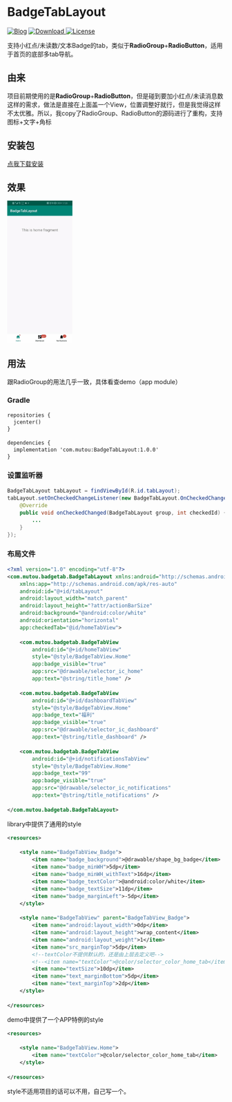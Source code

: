 BadgeTabLayout
======================

[ ![Blog](https://img.shields.io/badge/Blog-%40hsl5430-red.svg)](https://juejin.im/user/57306943df0eea006326b435) [ ![Download](https://api.bintray.com/packages/hsl5430/maven/BadgeTabLayout/images/download.svg) ](https://bintray.com/hsl5430/maven/BadgeTabLayout/_latestVersion) [ ![License](https://img.shields.io/badge/License-Apache--2.0-brightgreen.svg) ](LICENSE)

支持小红点/未读数/文本Badge的tab，类似于**RadioGroup**+**RadioButton**，适用于首页的底部多tab导航。

## 由来
项目前期使用的是**RadioGroup**+**RadioButton**，但是碰到要加小红点/未读消息数这样的需求，做法是直接在上面盖一个View，位置调整好就行，但是我觉得这样不太优雅。所以，我copy了RadioGroup、RadioButton的源码进行了重构，支持图标+文字+角标

## 安装包
[点我下载安装](app-debug.apk)

## 效果
<img src="demo.gif" width="30%">  

## 用法
跟RadioGroup的用法几乎一致，具体看查demo（app module）

### Gradle
```guava
repositories {
  jcenter()
}

dependencies {
  implementation 'com.mutou:BadgeTabLayout:1.0.0'
}
```

### 设置监听器
```java
BadgeTabLayout tabLayout = findViewById(R.id.tabLayout);
tabLayout.setOnCheckedChangeListener(new BadgeTabLayout.OnCheckedChangeListener() {
    @Override
    public void onCheckedChanged(BadgeTabLayout group, int checkedId) {
        ...
    }
});
```

### 布局文件
```xml
<?xml version="1.0" encoding="utf-8"?>
<com.mutou.badgetab.BadgeTabLayout xmlns:android="http://schemas.android.com/apk/res/android"
    xmlns:app="http://schemas.android.com/apk/res-auto"
    android:id="@+id/tabLayout"
    android:layout_width="match_parent"
    android:layout_height="?attr/actionBarSize"
    android:background="@android:color/white"
    android:orientation="horizontal"
    app:checkedTab="@id/homeTabView">

    <com.mutou.badgetab.BadgeTabView
        android:id="@+id/homeTabView"
        style="@style/BadgeTabView.Home"
        app:badge_visible="true"
        app:src="@drawable/selector_ic_home"
        app:text="@string/title_home" />

    <com.mutou.badgetab.BadgeTabView
        android:id="@+id/dashboardTabView"
        style="@style/BadgeTabView.Home"
        app:badge_text="福利"
        app:badge_visible="true"
        app:src="@drawable/selector_ic_dashboard"
        app:text="@string/title_dashboard" />

    <com.mutou.badgetab.BadgeTabView
        android:id="@+id/notificationsTabView"
        style="@style/BadgeTabView.Home"
        app:badge_text="99"
        app:badge_visible="true"
        app:src="@drawable/selector_ic_notifications"
        app:text="@string/title_notifications" />

</com.mutou.badgetab.BadgeTabLayout>
```

library中提供了通用的style

```xml
<resources>

    <style name="BadgeTabView_Badge">
        <item name="badge_background">@drawable/shape_bg_badge</item>
        <item name="badge_minWH">5dp</item>
        <item name="badge_minWH_withText">16dp</item>
        <item name="badge_textColor">@android:color/white</item>
        <item name="badge_textSize">11dp</item>
        <item name="badge_marginLeft">-5dp</item>
    </style>

    <style name="BadgeTabView" parent="BadgeTabView_Badge">
        <item name="android:layout_width">0dp</item>
        <item name="android:layout_height">wrap_content</item>
        <item name="android:layout_weight">1</item>
        <item name="src_marginTop">5dp</item>
        <!--textColor不提供默认的，还是由上层去定义吧-->
        <!--<item name="textColor">@color/selector_color_home_tab</item>-->
        <item name="textSize">10dp</item>
        <item name="text_marginBottom">5dp</item>
        <item name="text_marginTop">2dp</item>
    </style>

</resources>
```

demo中提供了一个APP特例的style

```xml
<resources>

    <style name="BadgeTabView.Home">
        <item name="textColor">@color/selector_color_home_tab</item>
    </style>

</resources>
```

style不适用项目的话可以不用，自己写一个。

